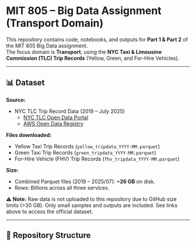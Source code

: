# MIT 805 – Big Data Assignment (Transport Domain)

This repository contains code, notebooks, and outputs for **Part 1 & Part 2** of the MIT 805 Big Data assignment.  
The focus domain is **Transport**, using the **NYC Taxi & Limousine Commission (TLC) Trip Records** (Yellow, Green, and For-Hire Vehicles).

---

## 📊 Dataset

**Source:**  
- NYC TLC Trip Record Data (2019 – July 2025)  
  - [NYC TLC Open Data Portal](https://www.nyc.gov/site/tlc/about/tlc-trip-record-data.page)  
  - [AWS Open Data Registry](https://registry.opendata.aws/nyc-tlc-trip-records-pds/)

**Files downloaded:**  
- Yellow Taxi Trip Records (`yellow_tripdata_YYYY-MM.parquet`)  
- Green Taxi Trip Records (`green_tripdata_YYYY-MM.parquet`)  
- For-Hire Vehicle (FHV) Trip Records (`fhv_tripdata_YYYY-MM.parquet`)

**Size:**  
- Combined Parquet files (2019 – 2025/07): **~26 GB** on disk.  
- Rows: Billions across all three services.  

⚠️ **Note:** Raw data is not uploaded to this repository due to GitHub size limits (>30 GB). Only small samples and outputs are included. See links above to access the official dataset.

---

## 📂 Repository Structure


